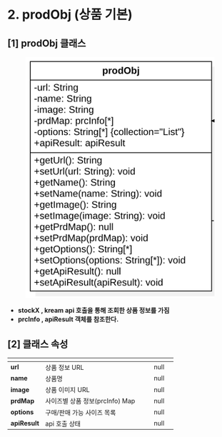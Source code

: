 # 2. prodObj (상품 기본)

## \[1] prodObj 클래스

<figure><img src="../../../../../.gitbook/assets/image (6) (1) (1) (1).png" alt=""><figcaption></figcaption></figure>

* **stockX , kream api 호출을 통해 조회한 상품 정보를 가짐**
* **prcInfo , apiResult 객체를 참조한다.**

## \[2]  클래스 속성

<table data-view="cards"><thead><tr><th></th><th></th><th data-hidden></th><th data-hidden data-type="files"></th><th data-hidden data-type="number"></th><th data-hidden data-type="select"></th></tr></thead><tbody><tr><td><strong>url</strong></td><td>상품 정보 URL</td><td></td><td></td><td>null</td><td></td></tr><tr><td><strong>name</strong></td><td>상품명</td><td></td><td></td><td>null</td><td></td></tr><tr><td><strong>image</strong></td><td>상품 이미지 URL</td><td></td><td></td><td>null</td><td></td></tr><tr><td><strong>prdMap</strong></td><td>사이즈별 상품 정보(prcInfo) Map</td><td></td><td></td><td>null</td><td></td></tr><tr><td><strong>options</strong></td><td>구매/판매 가능 사이즈 목록</td><td></td><td></td><td>null</td><td></td></tr><tr><td><strong>apiResult</strong></td><td>api 호출 상태</td><td></td><td></td><td>null</td><td></td></tr></tbody></table>
